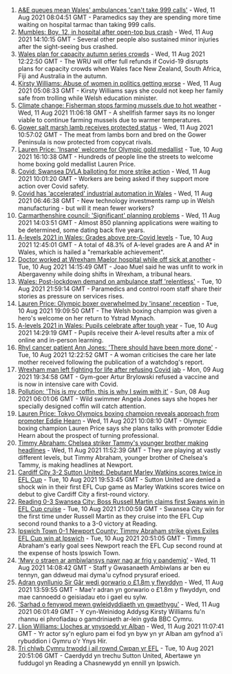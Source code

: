 1. [A&E queues mean Wales' ambulances 'can't take 999 calls'](https://www.bbc.co.uk/news/uk-wales-58161914) - Wed, 11 Aug 2021 08:04:51 GMT - Paramedics say they are spending more time waiting on hospital tarmac than taking 999 calls.
2. [Mumbles: Boy, 12, in hospital after open-top bus crash](https://www.bbc.co.uk/news/uk-wales-58172145) - Wed, 11 Aug 2021 14:10:15 GMT - Several other people also sustained minor injuries after the sight-seeing bus crashed.
3. [Wales plan for capacity autumn series crowds](https://www.bbc.co.uk/sport/rugby-union/58173744) - Wed, 11 Aug 2021 12:22:50 GMT - The WRU will offer full refunds if Covid-19 disrupts plans for capacity crowds when Wales face New Zealand, South Africa, Fiji and Australia in the autumn.
4. [Kirsty Williams: Abuse of women in politics getting worse](https://www.bbc.co.uk/news/uk-wales-politics-58145445) - Wed, 11 Aug 2021 05:08:33 GMT - Kirsty Williams says she could not keep her family safe from trolling while Welsh education minister.
5. [Climate change: Fisherman stops farming mussels due to hot weather](https://www.bbc.co.uk/news/uk-wales-58172032) - Wed, 11 Aug 2021 11:06:18 GMT - A shellfish farmer says its no longer viable to continue farming mussels due to warmer temperatures.
6. [Gower salt marsh lamb receives protected status](https://www.bbc.co.uk/news/uk-wales-58164754) - Wed, 11 Aug 2021 10:57:02 GMT - The meat from lambs born and bred on the Gower Peninsula is now protected from copycat rivals.
7. [Lauren Price: 'Insane' welcome for Olympic gold medallist](https://www.bbc.co.uk/news/uk-wales-58161854) - Tue, 10 Aug 2021 16:10:38 GMT - Hundreds of people line the streets to welcome home boxing gold medallist Lauren Price.
8. [Covid: Swansea DVLA balloting for more strike action](https://www.bbc.co.uk/news/uk-wales-58171769) - Wed, 11 Aug 2021 10:01:20 GMT - Workers are being asked if they support more action over Covid safety.
9. [Covid has 'accelerated' industrial automation in Wales](https://www.bbc.co.uk/news/uk-wales-58166015) - Wed, 11 Aug 2021 06:46:38 GMT - New technology investments ramp up in Welsh manufacturing - but will it mean fewer workers?
10. [Carmarthenshire council: 'Significant' planning problems](https://www.bbc.co.uk/news/uk-wales-58172148) - Wed, 11 Aug 2021 14:03:51 GMT - Almost 850 planning applications were waiting to be determined, some dating back five years.
11. [A-levels 2021 in Wales: Grades above pre-Covid levels](https://www.bbc.co.uk/news/uk-wales-58148512) - Tue, 10 Aug 2021 12:45:01 GMT - A total of 48.3% of A-level grades are A and A* in Wales, which is hailed a "remarkable achievement".
12. [Doctor worked at Wrexham Maelor hospital while off sick at another](https://www.bbc.co.uk/news/uk-wales-58162239) - Tue, 10 Aug 2021 14:15:49 GMT - Joao Muel said he was unfit to work in Abergavenny while doing shifts in Wrexham, a tribunal hears.
13. [Wales: Post-lockdown demand on ambulance staff 'relentless'](https://www.bbc.co.uk/news/uk-wales-58166250) - Tue, 10 Aug 2021 21:59:14 GMT - Paramedics and control room staff share their stories as pressure on services rises.
14. [Lauren Price: Olympic boxer overwhelmed by 'insane' reception](https://www.bbc.co.uk/news/uk-wales-58164995) - Tue, 10 Aug 2021 19:09:50 GMT - The Welsh boxing champion was given a hero's welcome on her return to Ystrad Mynach.
15. [A-levels 2021 in Wales: Pupils celebrate after tough year](https://www.bbc.co.uk/news/uk-wales-58162240) - Tue, 10 Aug 2021 14:29:19 GMT - Pupils receive their A-level results after a mix of online and in-person learning.
16. [Rhyl cancer patient Ann Jones: 'There should have been more done'](https://www.bbc.co.uk/news/uk-wales-58158473) - Tue, 10 Aug 2021 12:22:52 GMT - A woman criticises the care her late mother received following the publication of a watchdog's report.
17. [Wrexham man left fighting for life after refusing Covid jab](https://www.bbc.co.uk/news/uk-wales-58152826) - Mon, 09 Aug 2021 19:34:58 GMT - Gym-goer Artur Brylowski refused a vaccine and is now in intensive care with Covid.
18. [Pollution: 'This is my coffin, this is why I swim with it'](https://www.bbc.co.uk/news/uk-wales-58023181) - Sun, 08 Aug 2021 06:01:06 GMT - Wild swimmer Angela Jones says she hopes her specially designed coffin will catch attention.
19. [Lauren Price: Tokyo Olympics boxing champion reveals approach from promoter Eddie Hearn](https://www.bbc.co.uk/sport/boxing/58170707) - Wed, 11 Aug 2021 10:08:10 GMT - Olympic boxing champion Lauren Price says she plans talks with promoter Eddie Hearn about the prospect of turning professional.
20. [Timmy Abraham: Chelsea striker Tammy's younger brother making headlines](https://www.bbc.co.uk/sport/football/58170714) - Wed, 11 Aug 2021 11:52:39 GMT - They are playing at vastly different levels, but Timmy Abraham, younger brother of Chelsea's Tammy, is making headlines at Newport.
21. [Cardiff City 3-2 Sutton United: Debutant Marley Watkins scores twice in EFL Cup](https://www.bbc.co.uk/sport/football/58065888) - Tue, 10 Aug 2021 19:53:45 GMT - Sutton United are denied a shock win in their first EFL Cup game as Marley Watkins scores twice on debut to give Cardiff City a first-round victory.
22. [Reading 0-3 Swansea City: Boss Russell Martin claims first Swans win in EFL Cup cruise](https://www.bbc.co.uk/sport/football/58066068) - Tue, 10 Aug 2021 21:00:59 GMT - Swansea City win for the first time under Russell Martin as they cruise into the EFL Cup second round thanks to a 3-0 victory at Reading.
23. [Ipswich Town 0-1 Newport County: Timmy Abraham strike gives Exiles EFL Cup win at Ipswich](https://www.bbc.co.uk/sport/football/58065887) - Tue, 10 Aug 2021 20:51:05 GMT - Timmy Abraham's early goal sees Newport reach the EFL Cup second round at the expense of hosts Ipswich Town.
24. ['Mwy o straen ar ambiwlansys nawr nag ar frig y pandemig'](https://www.bbc.co.uk/newyddion/58161664) - Wed, 11 Aug 2021 14:08:42 GMT - Staff y Gwasanaeth Ambiwlans ar ben eu tennyn, gan ddweud mai dyma'u cyfnod prysuraf erioed.
25. [Adran gynllunio Sir Gâr wedi gorwario o £1.8m y flwyddyn](https://www.bbc.co.uk/newyddion/58176991) - Wed, 11 Aug 2021 13:59:55 GMT - Mae'r adran yn gorwario o £1.8m y flwyddyn, ond mae cannoedd o geisiadau eto i gael eu sylw.
26. ['Sarhad o fenywod mewn gwleidyddiaeth yn gwaethygu'](https://www.bbc.co.uk/newyddion/58163671) - Wed, 11 Aug 2021 06:01:49 GMT - Y cyn-Weinidog Addysg Kirsty Williams fu'n rhannu ei phrofiadau o gamdriniaeth ar-lein gyda BBC Cymru.
27. [Llion Williams: Lloches ar ynysoedd yr Alban](https://www.bbc.co.uk/newyddion/57916024) - Wed, 11 Aug 2021 11:07:41 GMT - Yr actor sy'n egluro pam ei fod yn byw yn yr Alban am gyfnod a'i rybuddion i Gymru o'r Ynys Hir.
28. [Tri chlwb Cymru trwodd i ail rownd Cwpan yr EFL](https://www.bbc.co.uk/newyddion/58163676) - Tue, 10 Aug 2021 20:51:06 GMT - Caerdydd yn trechu Sutton United, Abertawe yn fuddugol yn Reading a Chasnewydd yn ennill yn Ipswich.
